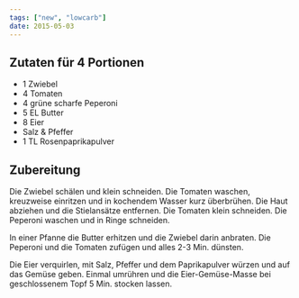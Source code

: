 ```yaml
---
tags: ["new", "lowcarb"]
date: 2015-05-03
---
```


## Zutaten für 4 Portionen
- 1 Zwiebel
- 4 Tomaten
- 4 grüne scharfe Peperoni
- 5 EL Butter
- 8 Eier
- Salz & Pfeffer
- 1 TL Rosenpaprikapulver

## Zubereitung
Die Zwiebel schälen und klein schneiden. Die Tomaten waschen, kreuzweise einritzen und in kochendem Wasser kurz überbrühen. Die Haut abziehen und die Stielansätze entfernen. Die Tomaten klein schneiden. Die Peperoni waschen und in Ringe schneiden.

In einer Pfanne die Butter erhitzen und die Zwiebel darin anbraten. Die Peperoni und die Tomaten zufügen und alles 2-3 Min. dünsten.

Die Eier verquirlen, mit Salz, Pfeffer und dem Paprikapulver würzen und auf das Gemüse geben. Einmal umrühren und die Eier-Gemüse-Masse bei geschlossenem Topf 5 Min. stocken lassen.
